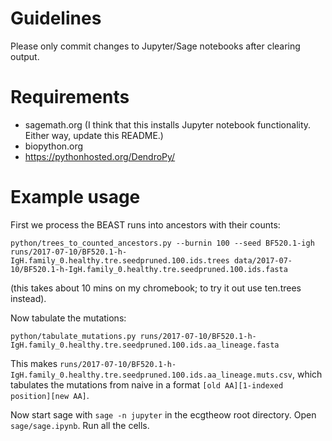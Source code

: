 # Guidelines

Please only commit changes to Jupyter/Sage notebooks after clearing output.


# Requirements

- sagemath.org (I think that this installs Jupyter notebook functionality. Either way, update this README.)
- biopython.org
- https://pythonhosted.org/DendroPy/


# Example usage

First we process the BEAST runs into ancestors with their counts:

    python/trees_to_counted_ancestors.py --burnin 100 --seed BF520.1-igh runs/2017-07-10/BF520.1-h-IgH.family_0.healthy.tre.seedpruned.100.ids.trees data/2017-07-10/BF520.1-h-IgH.family_0.healthy.tre.seedpruned.100.ids.fasta

(this takes about 10 mins on my chromebook; to try it out use ten.trees instead).

Now tabulate the mutations:

    python/tabulate_mutations.py runs/2017-07-10/BF520.1-h-IgH.family_0.healthy.tre.seedpruned.100.ids.aa_lineage.fasta

This makes `runs/2017-07-10/BF520.1-h-IgH.family_0.healthy.tre.seedpruned.100.ids.aa_lineage.muts.csv`, which tabulates the mutations from naive in a format `[old AA][1-indexed position][new AA]`.

Now start sage with `sage -n jupyter` in the ecgtheow root directory.
Open `sage/sage.ipynb`.
Run all the cells.
